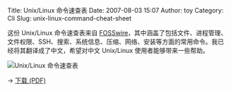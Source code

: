 Title: Unix/Linux 命令速查表
Date: 2007-08-03 15:07
Author: toy
Category: Cli
Slug: unix-linux-command-cheat-sheet

这份 Unix/Linux 命令速查表来自 [FOSSwire](http://fosswire.com/2007/08/02/unixlinux-command-cheat-sheet/)，其中涵盖了包括文件、进程管理、文件权限、SSH、搜索、系统信息、压缩、网络、安装等方面的常用命令。我已经将其翻译成了中文，希望对中文 Unix/Linux 使用者能够带来一些帮助。

<!-- PELICAN_END_SUMMARY -->

![Unix/Linux 命令速查表](http://i.linuxtoy.org/i/2007/08/fwunixref.png)

&rarr; [下载 (PDF)](http://i.linuxtoy.org/files/pdf/fwunixref.pdf)
